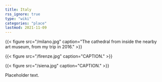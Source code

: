 ```yaml
---
title: Italy
rss_ignore: true
type: "wiki"
categories: "place"
lastmod: 2021-11-09
---
```


{{< figure src="/milano.jpg" caption="The cathedral from inside the nearby art museum, from my trip in 2016." >}}

{{< figure src="/firenze.jpg" caption="CAPTION." >}}

{{< figure src="/siena.jpg" caption="CAPTION." >}}

Placeholder text.